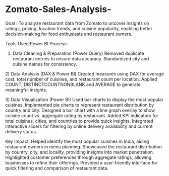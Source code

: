# Zomato-Sales-Analysis-
 Goal :
 To analyze restaurant data from Zomato to uncover insights on ratings, pricing, location trends, and cuisine popularity, enabling better decision-making for food enthusiasts and restaurant owners.

Tools Used:Power BI
Process:
1) Data Cleaning & Preparation (Power Query)
Removed duplicate restaurant entries to ensure data accuracy.
Standardized city and cuisine names for consistency.

2️) Data Analysis (DAX & Power BI)
Created measures using DAX for average cost, total number of cuisines, and restaurant count per location.
Applied COUNT, DISTINCTCOUNTNONBLANK and AVERAGE to generate meaningful insights.

3️) Data Visualization (Power BI)
Used bar charts to display the most popular cuisines.
Implemented pie charts to represent restaurant distribution by country and city.
Designed a bar chart with a line graph overlay to show cuisine count vs. aggregate rating by restaurant.
Added KPI indicators for total cuisines, cities, and countries to provide quick insights.
Integrated interactive slicers for filtering by online delivery availability and current delivery status.


Key Impact:
Helped identify the most popular cuisines in India, aiding restaurant owners in menu planning.
Showcased the restaurant distribution by country, city, and locality, providing insights into market penetration.
Highlighted customer preferences through aggregate ratings, allowing businesses to refine their offerings.
Provided a user-friendly interface for quick filtering and comparison of restaurant data.
